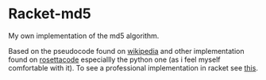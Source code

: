 # Racket-md5

My own implementation of the md5 algorithm.

Based on the pseudocode found on [wikipedia](https://en.wikipedia.org/wiki/MD5#Pseudocode) and other implementation found on [rosettacode](https://rosettacode.org/wiki/MD5/Implementation) especiallly the python one (as i feel myself comfortable with it). To see a professional implementation in racket see [this](https://github.com/racket/racket/blob/fc194d73370407bf844b76ecd3c2f8e700805b40/racket/collects/file/md5.rkt).

